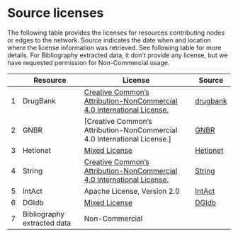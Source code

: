 # Source licenses
The following table provides the licenses for resources contributing nodes or edges to the network. Source indicates the date when and location where the license information was retrieved. See following table for more details. For Bibliography extracted data, it don't provide any license, but we have requested permission for Non-Commercial usage.

|   | Resource | License | Source |
| --- | -------- | ------- | ------ |
| 1 | DrugBank| [Creative Common’s Attribution-NonCommercial 4.0 International License.](http://creativecommons.org/licenses/by-nc/4.0/legalcode) | [drugbank](https://www.drugbank.ca/) |
| 2 | GNBR | [Creative Common’s Attribution-NonCommercial 4.0 International License.] | [GNBR](https://zenodo.org/record/1134693#.XqZLZpMza8U) |
| 3 | Hetionet | [Mixed License](https://github.com/hetio/hetionet#License) | [Hetionet](https://het.io/) |
| 4 | String | [Creative Common’s Attribution-NonCommercial 4.0 International License.](http://creativecommons.org/licenses/by-nc/4.0/legalcode) | [String](https://string-db.org/) |
| 5 | IntAct | Apache License, Version 2.0 | [IntAct](https://www.ebi.ac.uk/intact/) |
| 6 | DGIdb | [Mixed License](http://www.dgidb.org/downloads) | [DGIdb](http://www.dgidb.org/) |
| 7 | Bibliography extracted data | Non-Commercial |  |
